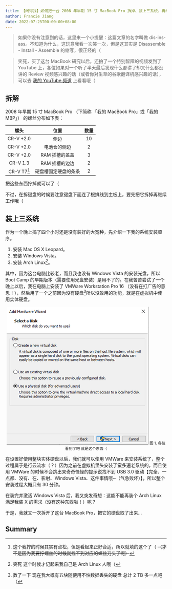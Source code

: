 ```yaml
---
title: 【闲得我】如何把一台 2008 年早期 15 寸 MacBook Pro 拆掉、装上三系统、再组装回来
author: Francie Jiang
date: 2022-07-25T00:00:00+08:00
---
```


> 如果你没有注意到的话，这里来一个小提醒：这篇文章的名字叫做 dis-ins-ass。不知道为什么，这玩意我看一次笑一次，但是这其实是 Disassemble - Install - Assemble 的缩写，很正经的（ 

> 笑死，买了这台 MacBook 研究以后，还拍了一个特别智障的视频发到了 YouTube 上，各位如果对一个听了半天最后发现什么都讲了却又什么都没讲的 Review 视频感兴趣的话（或者你对生草的谷歌翻译机感兴趣的话），可以去 [我的 YouTube 频道](https://www.youtube.com/watch?v=vzGRJqfB9s4) 上看看哦（

## 拆解
2008 年早期 15 寸 MacBook Pro （下简称 「我的 MacBook Pro」或「我的 MBP」） 的螺丝分布如下表：

<center>

|  螺头  | 位置  | 数量  |
|:---:|:---:|:---:|
|  CR-V +2.0 |  侧边  | 10  |
| CR-V +2.0  | 电池仓的侧边  | 2  |
|  CR-V +2.0 |  RAM 插槽的盖盖 | 3  |
| CR-V 1.3 | RAM 插槽的边边 | 2 |
| CR-V T7[^t7] | 硬盘槽固定硬盘的条条 | 2 |

</center>

把这些东西拧掉就可以了（

不过，在拆键盘的时候要注意键盘下面连了根排线到主板上，要先把它拆掉再继续工作哦（

## 装上三系统
作为一个晚上搞了四个小时还是没有装好的大冤种，先介绍一下我的系统安装顺序。

1. 安装 Mac OS X Leopard。
2. 安装 Windows Vista。
3. 安装 Arch Linux[^archLinux]。

其中，因为这台电脑比较老，而且我也没有 Windows Vista 的安装光盘，所以 Boot Camp 的早期版本（需要使用光盘安装）是用不了的。在我苦苦尝试了一个晚上以后，我在电脑上安装了 VMWare Workstation Pro 16 （没有在打广告的意思！），然后用了一个之前因为没有硬盘[^noHDDs]所以没敢用的功能，就是在虚拟机中使用实体硬盘。

<center>

![Alt](usePhysicalDisks.png)
<small>图 1. 各位看到了吧 就是这个东西（</small>

</center>

在设置好使用整块实体硬盘以后，我们就可以使用 VMWare 来安装系统了，整个过程属于是行云流水（？）因为之前在虚拟机里头安装了蛮多遍老系统的，而且使用 VMWare 的时候不会跳出来奇奇怪怪的提示说找不到 USB 3.0 驱动【完全、一点都、没有、在、影射、Windows Vista、这件事情哦~（气急败坏）】，所以整个安装过程大概只有 30 分钟。

在装完并激活 Windows Vista 后，我又突发奇想：这能不能再装个 Arch Linux 满足我装 X 的需求（没有这种东西啦！）呢？

于是，我就又一次拆开了这台 MacBook Pro，把它的硬盘取了出来...

## Summary


[^t7]: 这个我拧的时候其实有点松，但是看起来正好合适，所以就填的这个了（ ~~（才不是因为我要拧螺丝的时候就找不到对应的螺丝刀头了呢）~~
[^archLinux]: 笑死 这个时候才记起来我自己是 Arch Linux 人哦（
[^noHDDs]: 数了一下 现在我大概有五块随便用不怕数据丢失的硬盘 总计 2 TB 多一点吧（
